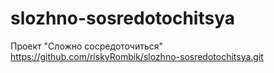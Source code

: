 # slozhno-sosredotochitsya
Проект "Сложно сосредоточиться"
https://github.com/riskyRombik/slozhno-sosredotochitsya.git
